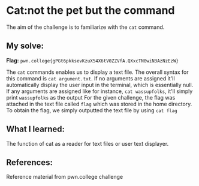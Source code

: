 # Cat:not the pet but the command
The aim of the challenge is to familiarize with the `cat` command.

## My solve:
**Flag:** `pwn.college{gPGt6pkksevKzuX54X6tV0ZZVfA.QXxcTN0wiN3AzNzEzW} `

The `cat` commands enables us to display a text file. The overall syntax for this command is `cat argument.txt`.
If no arguments are assigned it'll automatically display the user input in the terminal, which is essentially null. If any arguments are assigned like for instance, `cat wassupfolks`, it'll simply print `wassupfolks` as the output
For the given challenge, the flag was attached in the text file called `flag` which was stored in the home directory. To obtain the flag, we simply outputted the text file by using `cat flag`

## What I learned:
The function of cat as a reader for text files or user text displayer.

## References:
Reference material from pwn.college challenge
